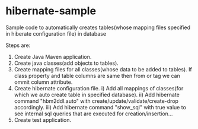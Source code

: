# hibernate-sample

Sample code to automatically creates tables(whose mapping files specified in hiberate configuration file) in database

Steps are:

1. Create Java Maven application.
2. Create java classes(add objects to tables).
3. Create mapping files for all classes(whose data to be added to tables).
    If class property and table columns are same then from <property> or <id> tag we can ommit column attribute.
5. Create hibernate configuration file.
  i) Add all mappings of classes(for which we auto create table in specified database).
  ii) Add hibernate command "hbm2ddl.auto" with create/update/validate/create-drop accordingly.
  iii) Add hibernate command "show_sql" with true value to see internal sql queries that are executed for creation/insertion...
6. Create test application.
